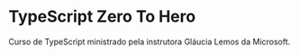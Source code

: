 # TypeScript Zero To Hero

Curso de TypeScript ministrado pela instrutora Gláucia Lemos da Microsoft.

